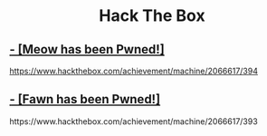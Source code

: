 <h1 align="center">Hack The Box</h1>

<h2><a href="https://www.hackthebox.com/achievement/machine/2066617/394" target="_blank">- [Meow has been Pwned!]</a></h2>

https://www.hackthebox.com/achievement/machine/2066617/394

<h2><a href="https://www.hackthebox.com/achievement/machine/2066617/393" target="_blank">- [Fawn has been Pwned!]</a></h2>
https://www.hackthebox.com/achievement/machine/2066617/393
